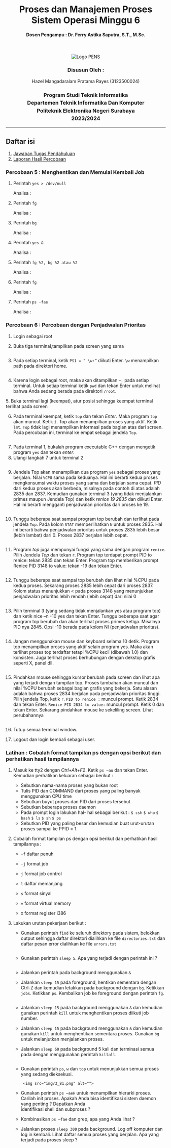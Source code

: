 <div align="center">
  <h1 style="font-weight: bold">Proses dan Manajemen Proses
Sistem Operasi Minggu 6</h1>
  <h4 style="text-align: center;">Dosen Pengampu : Dr. Ferry Astika Saputra, S.T., M.Sc.</h4>
</div>
<br />
<br />
<div align="center">
  <img src="https://upload.wikimedia.org/wikipedia/id/4/44/Logo_PENS.png" alt="Logo PENS">
  <h3 style="text-align: center;">Disusun Oleh : </h3>
  <p style="tex-align: center;">
    Hazel Mangadaralam Pratama Rayes (3123500024)<br>
  </p>
  <h3 style="text-align: center;line-height: 1.5">Program Studi Teknik Informatika<br>Departemen Teknik Informatika Dan Komputer<br>Politeknik Elektronika Negeri Surabaya<br>2023/2024</h3>
  <hr>
</div>

## Daftar isi

1. [Jawaban Tugas Pendahuluan](#tugas-pendahuluan)
2. [Laporan Hasil Percobaan](#percobaan)

### Percobaan 5 : Menghentikan dan Memulai Kembali Job

1. Perintah `yes > /dev/null`

    <img src="img/5_1.png" alt="">

   <br>
   Analisa :

   <br>

2. Perintah `fg`

    <img src="img/5_2.png" alt="">

   <br>
   Analisa :

   <br>

3. Perintah `bg`

    <img src="img/5_3.png" alt="">

   <br>
   Analisa :

   <br>

4. Perintah `yes &`

    <img src="img/5_4.png" alt="">

   <br>
   Analisa :

   <br>

5. Perintah `fg %2, bg %2 atau %2`

    <img src="img/5_5.png" alt="">

   <br>
   Analisa :

   <br>

6. Perintah `fg`

    <img src="img/5_6.png" alt="">

   <br>
   Analisa :

   <br>

7. Perintah `ps -fae`

    <img src="img/5_7.png" alt="">

   <br>
   Analisa :

   <br>

### Percobaan 6 : Percobaan dengan Penjadwalan Prioritas

1. Login sebagai root

2. Buka tiga terminal,tampilkan pada screen yang sama

   <img src="img/6_1.png" alt="">

   <br>

3. Pada setiap terminal, ketik `PS1 = ” \w:”` diikuti Enter. `\w` menampilkan path pada direktori home.

   <img src="img/6_2.png" alt="">

    <br>

4. Karena login sebagai root, maka akan ditampilkan `~:` pada setiap terminal. Untuk setiap terminal ketik `pwd` dan tekan Enter untuk melihat bahwa Anda sedang berada pada direktori `/root`.

<img src="img/6_3.png" alt="">

  <br>
5. Buka terminal lagi (keempat), atur posisi sehingga keempat terminal terlihat pada screen

   <img src="img/6_4.png" alt="">
  
  <br>

6. Pada terminal keempat, ketik `top` dan tekan _Enter_. Maka program `top` akan muncul. Ketik `i`. Top akan menampilkan proses yang aktif. Ketik `lmt`. `Top` tidak lagi menampilkan informasi pada bagian atas dari screen. Pada percobaan ini, terminal ke empat sebagai jendela `Top`.

  <img src="img/6_5.png" alt="">

  <br>
      <img src="img/6_51.png" alt="">
  
  <br>
      <img src="img/6_52.png" alt="">

7. Pada terminal 1, bukalah program executable C++ dengan mengetik program `yes` dan tekan _enter_.
8. Ulangi langkah 7 untuk terminal 2

<img src="img/6_6.png" alt="">

9. Jendela Top akan menampilkan dua program `yes` sebagai proses yang berjalan. Nilai `%CPU` sama pada keduanya. Hal ini berarti kedua proses mengkonsumsi waktu proses yang sama dan berjalan sama cepat. _PID_ dari kedua proses akan berbeda, misalnya pada contoh di atas adalah 2835 dan 2837. Kemudian gunakan terminal 3 (yang tidak menjalankan primes maupun Jendela Top) dan ketik _renice 19 2835_ dan diikuti Enter. Hal ini berarti mengganti penjadwalan prioritas dari proses ke 19.

 <img src="img/6_7.png" alt="">

10. Tunggu beberapa saat sampai program top berubah dan terlihat pada jendela `Top`. Pada kolom `STAT` memperlihatkan `N` untuk proses 2835. Hal ini berarti bahwa penjadwalan prioritas untuk proses 2835 lebih besar (lebih lambat) dari 0. Proses 2837 berjalan lebih cepat.

      <img src="img/6_8.png" alt="">

11. Program _top_ juga mempunyai fungsi yang sama dengan program `renice`. Pilih Jendela _Top_ dan tekan `r`. Program top terdapat prompt PID to renice: tekan 2835 dan tekan Enter. Program top memberikan prompt Renice PID 3148 to value: tekan -19 dan tekan Enter.

       <img src="img/6_9.png" alt="">
        
      <br>
      <img src="img/6_91.png" alt="">

12. Tunggu beberapa saat sampai top berubah dan lihat nilai %CPU pada kedua proses. Sekarang proses 2835 lebih cepat dari proses 2837. Kolom status menunjukkan < pada proses 3148 yang menunjukkan penjadwalan prioritas lebih rendah (lebih cepat) dari nilai 0

       <img src="img/6_9.png" alt="">

13. Pilih terminal 3 (yang sedang tidak menjalankan yes atau program top) dan ketik nice –n -10 yes dan tekan Enter. Tunggu beberapa saat agar program top berubah dan akan terlihat proses primes ketiga. Misalnya PID nya 2845. Opsi -10 berada pada kolom NI (penjadwalan prioritas).

       <img src="img/6_11.png" alt="">

14. Jangan menggunakan mouse dan keyboard selama 10 detik. Program top menampilkan proses yang aktif selain program yes. Maka akan terlihat proses top terdaftar tetapi %CPU kecil (dibawah 1.0) dan konsisten. Juga terlihat proses berhubungan dengan dekstop grafis seperti X, panel dll.

       <img src="img/6_12.png" alt="">

15. Pindahkan mouse sehingga kursor berubah pada screen dan lihat apa yang terjadi dengan tampilan top. Proses tambahan akan muncul dan nilai %CPU berubah sebagai bagian grafis yang bekerja. Satu alasan adalah bahwa proses 2834 berjalan pada penjadwalan prioritas tinggi. Pilih jendela Top, ketik `r`. `PID to renice :` muncul prompt. Ketik 2834 dan tekan Enter. `Renice PID 2834 to value:` muncul prompt. Ketik 0 dan tekan Enter. Sekarang pindahkan mouse ke sekeliling screen. Lihat perubahannya

       <img src="img/6_13.png" alt="">

       <br>
       <img src="img/6_131.png" alt="">
       
       <br>
       <img src="img/6_132.png" alt="">

16. Tutup semua terminal window.

17. Logout dan login kembali sebagai user.

### Latihan : Cobalah format tampilan ps dengan opsi berikut dan perhatikan hasil tampilannya

1. Masuk ke tty2 dengan _Ctrl+Alt+F2_. Ketik `ps –au` dan tekan Enter. Kemudian perhatikan keluaran sebagai berikut :

   - Sebutkan nama-nama proses yang bukan root
   - Tulis PID dan COMMAND dari proses yang paling banyak menggunakan CPU time
   - Sebutkan buyut proses dan PID dari proses tersebut
   - Sebutkan beberapa proses daemon
   - Pada prompt login lakukan hal- hal sebagai berikut :
     `$ csh`
     `$ who`
     `$ bash`
     `$ ls`
     `$ sh`
     `$ ps`
   - Sebutkan PID yang paling besar dan kemudian buat urut-urutan proses sampai ke PPID = 1.

2. Cobalah format tampilan ps dengan opsi berikut dan perhatikan hasil tampilannya :

   - `-f` daftar penuh
     <img src="img/2_1.png" alt="">

   - `-j` format job
     <img src="img/2_2.png" alt="">

   - `j` format job control
     <img src="img/2_3.png" alt="">

   - `l` daftar memanjang
     <img src="img/2_4.png" alt="">

   - `s` format sinyal
     <img src="img/2_5.png" alt="">

   - `v` format virtual memory
     <img src="img/2_6.png" alt="">

   - `X` format register i386
     <img src="img/2_7.png" alt="">

3. Lakukan urutan pekerjaan berikut :

   - Gunakan perintah `find` ke seluruh direktory pada sistem, belokkan output sehingga daftar direktori dialihkan ke file `directories.txt` dan daftar pesan error dialihkan ke file `errors.txt`

      <img src="img/3_1.png" alt="">

   - Gunakan perintah `sleep 5`. Apa yang terjadi dengan perintah ini ?

      <img src="img/3_2.png" alt="">

   - Jalankan perintah pada background menggunakan `&`
       <img src="img/3_3.png" alt="">

   - Jalankan `sleep 15` pada foreground, hentikan sementara dengan Ctrl-Z dan kemudian letakkan pada background dengan `bg`. Ketikkan `jobs`. Ketikkan `ps`. Kembalikan job ke foreground dengan perintah `fg`.

       <img src="img/3_4.png" alt="">

   - Jalankan `sleep 15` pada background menggunakan `&` dan kemudian gunakan perintah `kill` untuk menghentikan proses diikuti job number.
      <img src="img/3_5.png" alt="">


   - Jalankan `sleep 15` pada background menggunakan `&` dan kemudian gunakan `kill` untuk menghentikan sementara proses. Gunakan `bg` untuk melanjutkan menjalankan proses.
      <img src="img/3_6.png" alt="">


   - Jalankan `sleep 60` pada background 5 kali dan terminasi semua pada dengan menggunakan perintah `killall`.
      <img src="img/3_7.png" alt="">
      
      <img src="img/3_71.png" alt="">


   - Gunakan perintah `ps`, `w` dan `top` untuk menunjukkan semua proses yang sedang dieksekusi.
          <img src="img/3_8.png" alt="">
          
          <img src="img/3_81.png" alt="">


   - Gunakan perintah `ps –aeH` untuk menampilkan hierarki proses. Carilah init proses. Apakah Anda bisa identifikasi sistem daemon yang penting ? Dapatkan Anda     
     identifikasi shell dan subproses ?
         <img src="img/3_9.png" alt="">


   - Kombinasikan `ps –fae` dan grep, apa yang Anda lihat ?
          <img src="img/3_10.png" alt="">


   - Jalankan proses `sleep 300` pada background. Log off komputer dan log in kembali. Lihat daftar semua proses yang berjalan. Apa yang terjadi pada proses sleep ?
          <img src="img/3_11.png" alt="">






